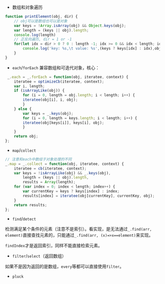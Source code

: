 
* 数组和对象遍历

```js
function printElement(obj, dir) {
    // obj可以是数组也可以是对象
    var keys = !Array.isArray(obj) && Object.keys(obj);
    var length = (keys || obj).length;
    console.log(length)
    // 正反向遍历, dir = 1 or -1
    for(let idx = dir > 0 ? 0 : length -1; idx >= 0 && idx < length; idx += dir) {
        console.log('key: %s,\t value: %s',(keys ? keys[idx] : idx),obj[keys ? keys[idx] : idx]);
    }
}
```


* `each`/`forEach`
兼容数组和可迭代对象，核心：
```js
 _.each = _.forEach = function(obj, iteratee, context) {
    iteratee = optimizeCb(iteratee, context);
    var i, length;
    if (isArrayLike(obj)) {
        for (i = 0, length = obj.length; i < length; i++) {
        iteratee(obj[i], i, obj);
        }
    } else {
        var keys = _.keys(obj);
        for (i = 0, length = keys.length; i < length; i++) {
        iteratee(obj[keys[i]], keys[i], obj);
        }
    }
    return obj;
};
```

* `map`/`collect`

```js
// 注意和each中数组于对象处理的不同
_.map = _.collect = function(obj, iteratee, context) {
    iteratee = cb(iteratee, context);
    var keys = !isArrayLike(obj) && _.keys(obj),
        length = (keys || obj).length,
        results = Array(length);
    for (var index = 0; index < length; index++) {
        var currentKey = keys ? keys[index] : index;
        results[index] = iteratee(obj[currentKey], currentKey, obj);
    }
    return results;
};
```

* `find`/`detect`

检测满足某个条件的元素（注意不是索引）。看实现，是无法通过`_.find(arr, element)`直接查找元素的，只能通过`_.find(arr, (x)=>x==element)`来实现。

`findIndex`才是返回索引，同样不能直接检索元素。

* `filter`/`select`（返回数组）

如果不是因为返回的是数组，`every`等都可以直接使用`filter`。

* `pluck`